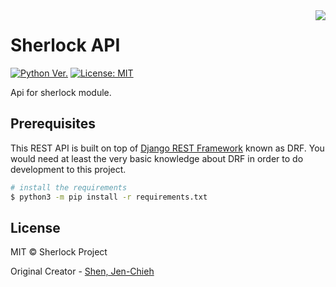 <img align="right" src="https://user-images.githubusercontent.com/27065646/53551960-ae4dff80-3b3a-11e9-9075-cef786c69364.png"/>

# Sherlock API

[![Python Ver.](https://img.shields.io/badge/python-%3E=_3.6-green.svg)](https://www.python.org/downloads/)
[![License: MIT](https://img.shields.io/badge/License-MIT-blue.svg)](https://opensource.org/licenses/MIT)

Api for sherlock module.

## Prerequisites

This REST API is built on top of [Django REST Framework](https://www.django-rest-framework.org/)
known as DRF. You would need at least the very basic knowledge about DRF in
order to do development to this project.

```sh
# install the requirements
$ python3 -m pip install -r requirements.txt
```

## License

MIT © Sherlock Project

Original Creator - [Shen, Jen-Chieh](https://github.com/jcs090218)
